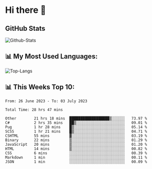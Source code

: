 # Hi there 👋

## GitHub Stats
![Github-Stats](https://github-readme-stats-sigma-five.vercel.app/api?username=ltorson&show_icons=true&theme=radical&count_private=true)

## 📊 My Most Used Languages:
![Top-Langs](https://github-readme-stats-sigma-five.vercel.app/api/top-langs/?username=LTorson&layout=compact&langs_count=10)

## 📊 This Weeks Top 10:
<!--START_SECTION:waka-->

```text
From: 26 June 2023 - To: 03 July 2023

Total Time: 28 hrs 47 mins

Other        21 hrs 18 mins  ██████████████████▒░░░░░░   73.97 %
C#           2 hrs 35 mins   ██▒░░░░░░░░░░░░░░░░░░░░░░   09.01 %
Pug          1 hr 28 mins    █▒░░░░░░░░░░░░░░░░░░░░░░░   05.14 %
SCSS         1 hr 21 mins    █▒░░░░░░░░░░░░░░░░░░░░░░░   04.71 %
CSHTML       55 mins         ▓░░░░░░░░░░░░░░░░░░░░░░░░   03.19 %
Binary       22 mins         ▒░░░░░░░░░░░░░░░░░░░░░░░░   01.29 %
JavaScript   20 mins         ▒░░░░░░░░░░░░░░░░░░░░░░░░   01.20 %
HTML         14 mins         ▒░░░░░░░░░░░░░░░░░░░░░░░░   00.82 %
CSS          6 mins          ░░░░░░░░░░░░░░░░░░░░░░░░░   00.39 %
Markdown     1 min           ░░░░░░░░░░░░░░░░░░░░░░░░░   00.11 %
JSON         1 min           ░░░░░░░░░░░░░░░░░░░░░░░░░   00.09 %
```

<!--END_SECTION:waka-->

